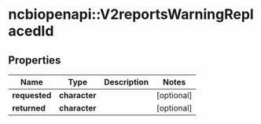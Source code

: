 # ncbiopenapi::V2reportsWarningReplacedId


## Properties
Name | Type | Description | Notes
------------ | ------------- | ------------- | -------------
**requested** | **character** |  | [optional] 
**returned** | **character** |  | [optional] 


